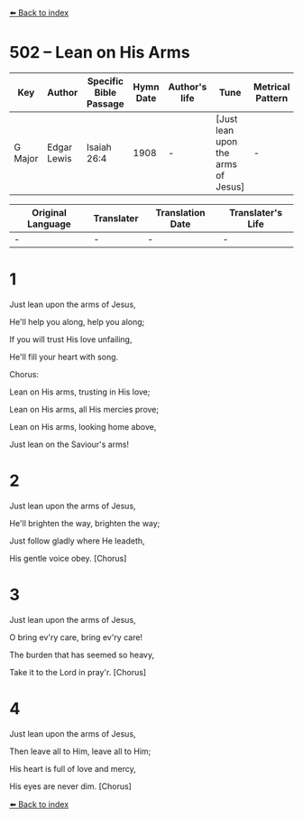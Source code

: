 [⬅️ Back to index](../README.md)

# 502 – Lean on His Arms

Key | Author   | Specific Bible Passage     |Hymn Date |Author's life |Tune |Metrical Pattern   |Composer/Source
-- | --------- | ---------------------------|----------|--------------|-----|-------------------|-------------  
G Major |Edgar Lewis |Isaiah 26:4 |1908 |- |[Just lean upon the arms of Jesus] |- |L. E. Jones

Original Language | Translater | Translation Date   | Translater's Life  
----------------- | --------- | --------------------|-------------     
\- |- |- |-




# 1

Just lean upon the arms of Jesus,

He'll help you along, help you along;

If you will trust His love unfailing,

He'll fill your heart with song.



Chorus:

Lean on His arms, trusting in His love;

Lean on His arms, all His mercies prove;

Lean on His arms, looking home above,

Just lean on the Saviour's arms!



# 2

Just lean upon the arms of Jesus,

He'll brighten the way, brighten the way;

Just follow gladly where He leadeth,

His gentle voice obey.  [Chorus]



# 3

Just lean upon the arms of Jesus,

O bring ev'ry care, bring ev'ry care!

The burden that has seemed so heavy,

Take it to the Lord in pray'r.  [Chorus]



# 4

Just lean upon the arms of Jesus,

Then leave all to Him, leave all to Him;

His heart is full of love and mercy,

His eyes are never dim.  [Chorus]

[⬅️ Back to index](../README.md)
